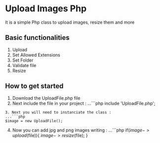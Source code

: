 # Upload Images Php
It is a simple Php class to upload images, resize them and more

## Basic functionalities
1. Upload
2. Set Allowed Extensions
3. Set Folder
4. Validate file
5. Resize
## How to get started
1. Download the UploadFile.php file
2. Next include the file in your project :
...```php
include 'UploadFile.php';
```
3. Next you will need to instanciate the class :
...```php
$image = new UploadFile();
```
4. Now you can add jpg and png images writing :
...```php
if($image->upload($file)){
  $image->resize($file);
}
```
